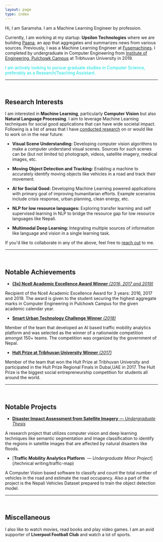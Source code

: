 ```yaml
---
layout: page
type: index
---
```


Hi, I am Saramsha. I am a Machine Learning Engineer by profession. 

Currently, I am working at my startup: **Upsilon Technologies** where we are building [Paana](https://www.paana.news/), an app that aggregates and summarizes news from various sources. Previously, I was a Machine Learning Engineer at [Fusemachines](https://fusemachines.com/). I completed by undergraduate in Computer Engineering from [Institute of Engineering, Pulchowk Campus](https://pcampus.edu.np/) at Tribhuvan University in 2019. 

<span style="color:#0ddede"> I am actively looking to pursue graduate studies in Computer Science, preferably as a Research/Teaching Assistant. </span>

---
<br />

## Research Interests

I am interested in **Machine Learning**, particularly **Computer Vision** but also **Natural Language Processing**. I aim to leverage Machine Learning techniques for social good applications that can have wide societal impact. Following is a list of areas that I have [conducted research](/publications.md) on or would like to work on in the near future:

- **Visual Scene Understanding:** Developing computer vision algorithms to make a computer understand visual scenes. Sources for such scenes can be (but not limited to) photograph, videos, satellite imagery, medical images, etc.  

- **Moving Object Detection and Tracking:** Enabling a machine to accurately identify moving objects like vehicles in a road and track their movement.

- **AI for Social Good:** Developing Machine Learning powered applications with primary goal of improving humanitarian efforts. Example scenarios include crisis response, urban planning, clean energy, etc. 

- **NLP for low resource languages:** Exploring transfer learning and self supervised learning in NLP to bridge the resource gap for low resource languages like Nepali. 

- **Multimodal Deep Learning:** Integrating multiple sources of information like language and vision in a single learning task.

If you'd like to collaborate in any of the above, feel free to [reach out](/contact.md) to me.

---
<br />

## Notable Achievements

- [**(3x) Ncell Academic Excellence Award Winner** *(2016, 2017 and 2019)*](/achievements/ncell_awards)

Recipient of the Ncell Academic Excellence Award for 3 years: 2016, 2017 and 2019. The award is given to the student securing the highest aggregate marks in Computer Engineering in Pulchowk Campus for the given academic calendar year.

- [**Smart Urban Technology Challenge Winner** *(2018)*](/achievements/smart_urban)

Member of the team that developed an AI based traffic mobility analytics platform and was selected as the winner of a nationwide competition amongst 150+ teams. The competition was organized by the government of Nepal.

- [**Hult Prize at Tribhuvan University Winner** *(2017)*](/achievements/hult_prize)

Member of the team that won the Hult Prize at Tribhuvan University and participated in the Hult Prize Regional Finals in Dubai,UAE in 2017. The Hult Prize is the biggest social entrepreneurship competition for students all around the world.

---
<br />

## Notable Projects

- [**Disaster Impact Assessment from Satellite Imagery** — *Undergraduate Thesis*](/assets/pdf/IVSP%20Paper.pdf)

A research project that utilizes computer vision and deep learning techniques like semantic segmentation and image classification to identify the regions in satellite images that are affected by natural disasters like floods.

- [**Traffic Mobility Analytics Platform** ​ — ​ *Undergraduate Minor Project*](/technical writing/traffic-map)

A Computer Vision based software to classify and count the total number of vehicles in the road and estimate the road occupancy. Also a part of the project is the Nepali Vehicles Dataset prepared to train the object detection model.

---
<br />

## Miscellaneous

I also like to watch movies, read books and play video games. I am an avid supporter of **Liverpool Football Club** and watch a lot of sports.
